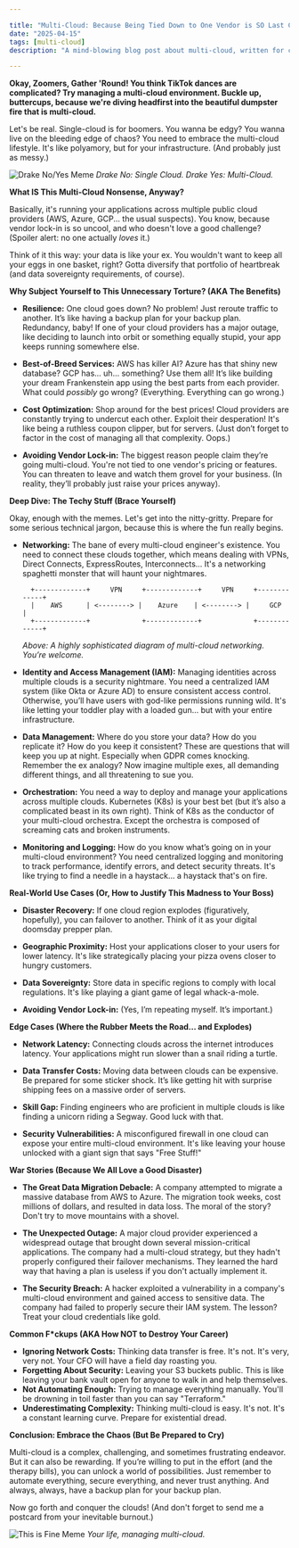 ```yaml
---

title: "Multi-Cloud: Because Being Tied Down to One Vendor is SO Last Century (💀)"
date: "2025-04-15"
tags: [multi-cloud]
description: "A mind-blowing blog post about multi-cloud, written for chaotic Gen Z engineers. We're talking server sprawl, existential dread, and why your cloud bill looks like a phone number."

---
```


**Okay, Zoomers, Gather 'Round! You think TikTok dances are complicated? Try managing a multi-cloud environment. Buckle up, buttercups, because we're diving headfirst into the beautiful dumpster fire that is multi-cloud.**

Let's be real. Single-cloud is for boomers. You wanna be edgy? You wanna live on the bleeding edge of chaos? You need to embrace the multi-cloud lifestyle. It's like polyamory, but for your infrastructure. (And probably just as messy.)

![Drake No/Yes Meme](https://i.imgflip.com/30b5xt.jpg)
*Drake No: Single Cloud. Drake Yes: Multi-Cloud.*

**What IS This Multi-Cloud Nonsense, Anyway?**

Basically, it's running your applications across multiple public cloud providers (AWS, Azure, GCP... the usual suspects). You know, because vendor lock-in is so uncool, and who doesn't love a good challenge? (Spoiler alert: no one actually *loves* it.)

Think of it this way: your data is like your ex. You wouldn't want to keep all your eggs in one basket, right? Gotta diversify that portfolio of heartbreak (and data sovereignty requirements, of course).

**Why Subject Yourself to This Unnecessary Torture? (AKA The Benefits)**

*   **Resilience:** One cloud goes down? No problem! Just reroute traffic to another. It’s like having a backup plan for your backup plan. Redundancy, baby! If one of your cloud providers has a major outage, like deciding to launch into orbit or something equally stupid, your app keeps running somewhere else.

*   **Best-of-Breed Services:** AWS has killer AI? Azure has that shiny new database? GCP has... uh... something? Use them all! It’s like building your dream Frankenstein app using the best parts from each provider. What could *possibly* go wrong? (Everything. Everything can go wrong.)

*   **Cost Optimization:** Shop around for the best prices! Cloud providers are constantly trying to undercut each other. Exploit their desperation! It's like being a ruthless coupon clipper, but for servers. (Just don’t forget to factor in the cost of managing all that complexity. Oops.)

*   **Avoiding Vendor Lock-in:** The biggest reason people claim they’re going multi-cloud. You're not tied to one vendor's pricing or features. You can threaten to leave and watch them grovel for your business. (In reality, they’ll probably just raise your prices anyway).

**Deep Dive: The Techy Stuff (Brace Yourself)**

Okay, enough with the memes. Let's get into the nitty-gritty. Prepare for some serious technical jargon, because this is where the fun really begins.

*   **Networking:** The bane of every multi-cloud engineer's existence. You need to connect these clouds together, which means dealing with VPNs, Direct Connects, ExpressRoutes, Interconnects... It's a networking spaghetti monster that will haunt your nightmares.

    ```ascii
      +-------------+     VPN     +-------------+     VPN     +-------------+
      |    AWS      | <--------> |    Azure    | <--------> |     GCP     |
      +-------------+             +-------------+             +-------------+
    ```
    *Above: A highly sophisticated diagram of multi-cloud networking. You’re welcome.*

*   **Identity and Access Management (IAM):** Managing identities across multiple clouds is a security nightmare. You need a centralized IAM system (like Okta or Azure AD) to ensure consistent access control. Otherwise, you’ll have users with god-like permissions running wild. It's like letting your toddler play with a loaded gun... but with your entire infrastructure.

*   **Data Management:** Where do you store your data? How do you replicate it? How do you keep it consistent? These are questions that will keep you up at night. Especially when GDPR comes knocking. Remember the ex analogy? Now imagine multiple exes, all demanding different things, and all threatening to sue you.

*   **Orchestration:** You need a way to deploy and manage your applications across multiple clouds. Kubernetes (K8s) is your best bet (but it’s also a complicated beast in its own right). Think of K8s as the conductor of your multi-cloud orchestra. Except the orchestra is composed of screaming cats and broken instruments.

*   **Monitoring and Logging:** How do you know what’s going on in your multi-cloud environment? You need centralized logging and monitoring to track performance, identify errors, and detect security threats. It's like trying to find a needle in a haystack... a haystack that's on fire.

**Real-World Use Cases (Or, How to Justify This Madness to Your Boss)**

*   **Disaster Recovery:** If one cloud region explodes (figuratively, hopefully), you can failover to another. Think of it as your digital doomsday prepper plan.

*   **Geographic Proximity:** Host your applications closer to your users for lower latency. It's like strategically placing your pizza ovens closer to hungry customers.

*   **Data Sovereignty:** Store data in specific regions to comply with local regulations. It's like playing a giant game of legal whack-a-mole.

*   **Avoiding Vendor Lock-in:** (Yes, I’m repeating myself. It’s important.)

**Edge Cases (Where the Rubber Meets the Road… and Explodes)**

*   **Network Latency:** Connecting clouds across the internet introduces latency. Your applications might run slower than a snail riding a turtle.

*   **Data Transfer Costs:** Moving data between clouds can be expensive. Be prepared for some sticker shock. It’s like getting hit with surprise shipping fees on a massive order of servers.

*   **Skill Gap:** Finding engineers who are proficient in multiple clouds is like finding a unicorn riding a Segway. Good luck with that.

*   **Security Vulnerabilities:** A misconfigured firewall in one cloud can expose your entire multi-cloud environment. It's like leaving your house unlocked with a giant sign that says "Free Stuff!"

**War Stories (Because We All Love a Good Disaster)**

*   **The Great Data Migration Debacle:** A company attempted to migrate a massive database from AWS to Azure. The migration took weeks, cost millions of dollars, and resulted in data loss. The moral of the story? Don't try to move mountains with a shovel.

*   **The Unexpected Outage:** A major cloud provider experienced a widespread outage that brought down several mission-critical applications. The company had a multi-cloud strategy, but they hadn't properly configured their failover mechanisms. They learned the hard way that having a plan is useless if you don't actually implement it.

*   **The Security Breach:** A hacker exploited a vulnerability in a company's multi-cloud environment and gained access to sensitive data. The company had failed to properly secure their IAM system. The lesson? Treat your cloud credentials like gold.

**Common F*ckups (AKA How NOT to Destroy Your Career)**

*   **Ignoring Network Costs:** Thinking data transfer is free. It's not. It's very, very not. Your CFO will have a field day roasting you.
*   **Forgetting About Security:** Leaving your S3 buckets public. This is like leaving your bank vault open for anyone to walk in and help themselves.
*   **Not Automating Enough:** Trying to manage everything manually. You'll be drowning in toil faster than you can say "Terraform."
*   **Underestimating Complexity:** Thinking multi-cloud is easy. It's not. It's a constant learning curve. Prepare for existential dread.

**Conclusion: Embrace the Chaos (But Be Prepared to Cry)**

Multi-cloud is a complex, challenging, and sometimes frustrating endeavor. But it can also be rewarding. If you’re willing to put in the effort (and the therapy bills), you can unlock a world of possibilities. Just remember to automate everything, secure everything, and never trust anything. And always, always, have a backup plan for your backup plan.

Now go forth and conquer the clouds! (And don't forget to send me a postcard from your inevitable burnout.)

![This is Fine Meme](https://i.kym-cdn.com/entries/icons/original/000/018/642/this_is_fine.jpg)
*Your life, managing multi-cloud.*
